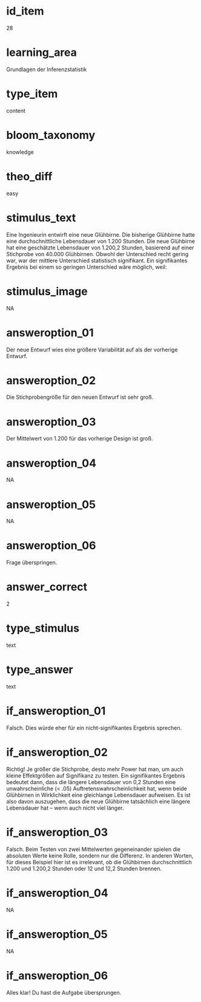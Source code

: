 # id_item
28

# learning_area
Grundlagen der Inferenzstatistik

# type_item
content

# bloom_taxonomy
knowledge

# theo_diff
easy

# stimulus_text
Eine Ingenieurin entwirft eine neue Glühbirne. Die bisherige Glühbirne hatte eine durchschnittliche Lebensdauer von 1.200 Stunden. Die neue Glühbirne hat eine geschätzte Lebensdauer von 1.200,2 Stunden, basierend auf einer Stichprobe von 40.000 Glühbirnen. Obwohl der Unterschied recht gering war, war der mittlere Unterschied statistisch signifikant. Ein signifikantes Ergebnis bei einem so geringen Unterschied wäre möglich, weil:

# stimulus_image
NA

# answeroption_01
Der neue Entwurf wies eine größere Variabilität auf als der vorherige Entwurf.

# answeroption_02
Die Stichprobengröße für den neuen Entwurf ist sehr groß.

# answeroption_03
Der Mittelwert von 1.200 für das vorherige Design ist groß.

# answeroption_04
NA

# answeroption_05
NA

# answeroption_06
Frage überspringen.

# answer_correct
2

# type_stimulus
text

# type_answer
text

# if_answeroption_01
Falsch. Dies würde eher für ein nicht-signifikantes Ergebnis sprechen.

# if_answeroption_02
Richtig! Je größer die Stichprobe, desto mehr Power hat man, um auch kleine Effektgrößen auf Signifikanz zu testen. Ein signifikantes Ergebnis bedeutet dann, dass die längere Lebensdauer von 0,2 Stunden eine unwahrscheinliche (< .05) Auftretenswahrscheinlichkeit hat, wenn beide Glühbirnen in Wirklichkeit eine gleichlange Lebensdauer aufweisen. Es ist also davon auszugehen, dass die neue Glühbirne tatsächlich eine längere Lebensdauer hat – wenn auch nicht viel länger.

# if_answeroption_03
Falsch. Beim Testen von zwei Mittelwerten gegeneinander spielen die absoluten Werte keine Rolle, sondern nur die Differenz. In anderen Worten, für dieses Beispiel hier ist es irrelevant, ob die Glühbirnen durchschnittlich 1.200 und 1.200,2 Stunden oder 12 und 12,2 Stunden brennen.

# if_answeroption_04
NA

# if_answeroption_05
NA

# if_answeroption_06
Alles klar! Du hast die Aufgabe übersprungen.

